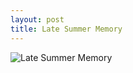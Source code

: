 ```yaml
---
layout: post
title: Late Summer Memory
---
```

<style>
  img {
    cursor: -moz-zoom-in; 
    cursor: -webkit-zoom-in; 
    cursor: zoom-in;
  }
  
  #LateSummerMemory:active {
    width: 70px;
    height: 74px;
  }
</style>

<img src="https://img.nikonsrc.com/image/IsDqx0NQjJEK4auyZM_CD0AFkee9s3Y7AWTanMPcicuasNxvhR1SQvXdj13OBEl5UvMF2YvsSiFi_pWM54Un4Q/item.JPG" alt="Late Summer Memory" id="LateSummerMemory" >
